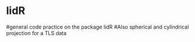 # lidR

#general code practice on the package lidR 
#Also spherical and cylindrical projection for a TLS data
